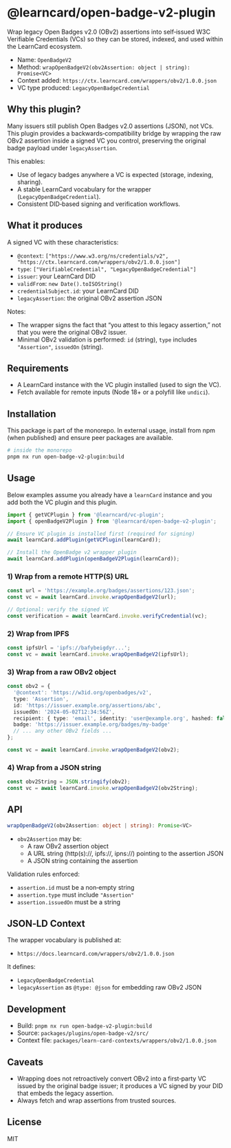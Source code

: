 # @learncard/open-badge-v2-plugin

Wrap legacy Open Badges v2.0 (OBv2) assertions into self‑issued W3C Verifiable Credentials (VCs) so they can be stored, indexed, and used within the LearnCard ecosystem.

- Name: `OpenBadgeV2`
- Method: `wrapOpenBadgeV2(obv2Assertion: object | string): Promise<VC>`
- Context added: `https://ctx.learncard.com/wrappers/obv2/1.0.0.json`
- VC type produced: `LegacyOpenBadgeCredential`

## Why this plugin?

Many issuers still publish Open Badges v2.0 assertions (JSON), not VCs. This plugin provides a backwards‑compatibility bridge by wrapping the raw OBv2 assertion inside a signed VC you control, preserving the original badge payload under `legacyAssertion`.

This enables:
- Use of legacy badges anywhere a VC is expected (storage, indexing, sharing).
- A stable LearnCard vocabulary for the wrapper (`LegacyOpenBadgeCredential`).
- Consistent DID‑based signing and verification workflows.

## What it produces

A signed VC with these characteristics:
- `@context`: `["https://www.w3.org/ns/credentials/v2", "https://ctx.learncard.com/wrappers/obv2/1.0.0.json"]`
- `type`: `["VerifiableCredential", "LegacyOpenBadgeCredential"]`
- `issuer`: your LearnCard DID
- `validFrom`: `new Date().toISOString()`
- `credentialSubject.id`: your LearnCard DID
- `legacyAssertion`: the original OBv2 assertion JSON

Notes:
- The wrapper signs the fact that “you attest to this legacy assertion,” not that you were the original OBv2 issuer.
- Minimal OBv2 validation is performed: `id` (string), `type` includes `"Assertion"`, `issuedOn` (string).

## Requirements

- A LearnCard instance with the VC plugin installed (used to sign the VC).
- Fetch available for remote inputs (Node 18+ or a polyfill like `undici`).

## Installation

This package is part of the monorepo. In external usage, install from npm (when published) and ensure peer packages are available.

```bash
# inside the monorepo
pnpm nx run open-badge-v2-plugin:build
```

## Usage

Below examples assume you already have a `learnCard` instance and you add both the VC plugin and this plugin.

```ts
import { getVCPlugin } from '@learncard/vc-plugin';
import { openBadgeV2Plugin } from '@learncard/open-badge-v2-plugin';

// Ensure VC plugin is installed first (required for signing)
await learnCard.addPlugin(getVCPlugin(learnCard));

// Install the OpenBadge v2 wrapper plugin
await learnCard.addPlugin(openBadgeV2Plugin(learnCard));
```

### 1) Wrap from a remote HTTP(S) URL

```ts
const url = 'https://example.org/badges/assertions/123.json';
const vc = await learnCard.invoke.wrapOpenBadgeV2(url);

// Optional: verify the signed VC
const verification = await learnCard.invoke.verifyCredential(vc);
```

### 2) Wrap from IPFS

```ts
const ipfsUrl = 'ipfs://bafybeigdyr...';
const vc = await learnCard.invoke.wrapOpenBadgeV2(ipfsUrl);
```

### 3) Wrap from a raw OBv2 object

```ts
const obv2 = {
  '@context': 'https://w3id.org/openbadges/v2',
  type: 'Assertion',
  id: 'https://issuer.example.org/assertions/abc',
  issuedOn: '2024-05-02T12:34:56Z',
  recipient: { type: 'email', identity: 'user@example.org', hashed: false },
  badge: 'https://issuer.example.org/badges/my-badge'
  // ... any other OBv2 fields ...
};

const vc = await learnCard.invoke.wrapOpenBadgeV2(obv2);
```

### 4) Wrap from a JSON string

```ts
const obv2String = JSON.stringify(obv2);
const vc = await learnCard.invoke.wrapOpenBadgeV2(obv2String);
```

## API

```ts
wrapOpenBadgeV2(obv2Assertion: object | string): Promise<VC>
```

- `obv2Assertion` may be:
  - A raw OBv2 assertion object
  - A URL string (http(s)://, ipfs://, ipns://) pointing to the assertion JSON
  - A JSON string containing the assertion

Validation rules enforced:
- `assertion.id` must be a non‑empty string
- `assertion.type` must include `"Assertion"`
- `assertion.issuedOn` must be a string

## JSON‑LD Context

The wrapper vocabulary is published at:

- `https://docs.learncard.com/wrappers/obv2/1.0.0.json`

It defines:
- `LegacyOpenBadgeCredential`
- `legacyAssertion` as `@type: @json` for embedding raw OBv2 JSON

## Development

- Build: `pnpm nx run open-badge-v2-plugin:build`
- Source: `packages/plugins/open-badge-v2/src/`
- Context file: `packages/learn-card-contexts/wrappers/obv2/1.0.0.json`

## Caveats

- Wrapping does not retroactively convert OBv2 into a first‑party VC issued by the original badge issuer; it produces a VC signed by your DID that embeds the legacy assertion.
- Always fetch and wrap assertions from trusted sources.

## License

MIT
